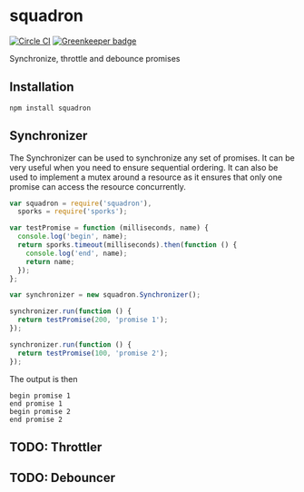 # squadron

[![Circle CI](https://circleci.com/gh/redgeoff/squadron.svg?style=svg&circle-token=b29ea543b83db42a9ea44ed4ce4ae4cdccc3be21)](https://circleci.com/gh/redgeoff/squadron) [![Greenkeeper badge](https://badges.greenkeeper.io/redgeoff/squadron.svg)](https://greenkeeper.io/)

Synchronize, throttle and debounce promises


## Installation

    npm install squadron


## Synchronizer

The Synchronizer can be used to synchronize any set of promises. It can be very useful when you need to ensure sequential ordering. It can also be used to implement a mutex around a resource as it ensures that only one promise can access the resource concurrently.

```js
var squadron = require('squadron'),
  sporks = require('sporks');

var testPromise = function (milliseconds, name) {
  console.log('begin', name);
  return sporks.timeout(milliseconds).then(function () {
    console.log('end', name);
    return name;
  });
};

var synchronizer = new squadron.Synchronizer();

synchronizer.run(function () {
  return testPromise(200, 'promise 1');
});

synchronizer.run(function () {
  return testPromise(100, 'promise 2');
});
```

The output is then

    begin promise 1
    end promise 1
    begin promise 2
    end promise 2

## TODO: Throttler

## TODO: Debouncer
